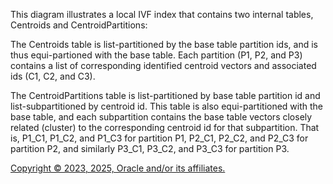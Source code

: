 This diagram illustrates a local IVF index that contains two internal tables, Centroids and CentroidPartitions:

The Centroids table is list-partitioned by the base table partition ids, and is thus equi-partioned with the base table. Each
            partition (P1, P2, and P3) contains a list of corresponding identified centroid vectors and associated ids (C1, C2, and C3).

The CentroidPartitions table is list-partitioned by base table partition id and list-subpartitioned by centroid id. This table
            is also equi-partitioned with the base table, and each subpartition contains the base table vectors closely related (cluster)
            to the corresponding centroid id for that subpartition. That is, P1_C1, P1_C2, and P1_C3 for partition P1, P2_C1, P2_C2, and
            P2_C3 for partition P2, and similarly P3_C1, P3_C2, and P3_C3 for partition P3.

[Copyright © 2023, 2025, Oracle and/or its affiliates.](../../../dcommon/html/cpyr.htm)

